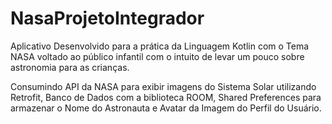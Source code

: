 # NasaProjetoIntegrador
Aplicativo Desenvolvido para a prática da Linguagem Kotlin com o Tema NASA voltado ao público infantil com o intuito de levar um pouco sobre astronomia para as crianças.

Consumindo API da NASA para exibir imagens do Sistema Solar utilizando Retrofit, Banco de Dados com a biblioteca ROOM, Shared Preferences para armazenar o Nome do Astronauta e Avatar da Imagem do Perfil do Usuário.
